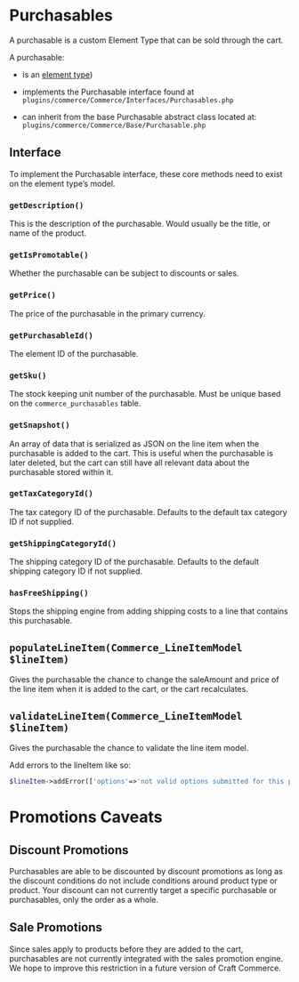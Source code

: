 # Purchasables

A purchasable is a custom Element Type that can be sold through the cart.

A purchasable:

- is an [element type](https://craftcms.com/docs/plugins/working-with-elements))

- implements the Purchasable interface found at `plugins/commerce/Commerce/Interfaces/Purchasables.php`

- can inherit from the base Purchasable abstract class located at: `plugins/commerce/Commerce/Base/Purchasable.php`

## Interface

To implement the Purchasable interface, these core methods need to exist on the element type’s model.


### `getDescription()`

This is the description of the purchasable. Would usually be the title, or name of the product.

### `getIsPromotable()`

Whether the purchasable can be subject to discounts or sales.

### `getPrice()`

The price of the purchasable in the primary currency.

### `getPurchasableId()`

The element ID of the purchasable.

### `getSku()`

The stock keeping unit number of the purchasable. Must be unique based on the `commerce_purchasables` table.

### `getSnapshot()`

An array of data that is serialized as JSON on the line item when the purchasable is added to the cart. This is useful when the purchasable is later deleted, but the cart can still have all relevant data about the purchasable stored within it.

### `getTaxCategoryId()`

The tax category ID of the purchasable. Defaults to the default tax category ID if not supplied.

### `getShippingCategoryId()`

The shipping category ID of the purchasable. Defaults to the default shipping category ID if not supplied.

### `hasFreeShipping()`

Stops the shipping engine from adding shipping costs to a line that contains this purchasable.

## `populateLineItem(Commerce_LineItemModel $lineItem)`

Gives the purchasable the chance to change the saleAmount and price of the line item when it is added to the cart, or the cart recalculates.

## `validateLineItem(Commerce_LineItemModel $lineItem)`

Gives the purchasable the chance to validate the line item model.

Add errors to the lineItem like so:

```php
$lineItem->addError(['options'=>'not valid options submitted for this purchasable']);
```
# Promotions Caveats

## Discount Promotions

Purchasables are able to be discounted by discount promotions as long as the discount conditions do not include conditions around product type or product. Your discount can not currently target a specific purchasable or purchasables, only the order as a whole.

## Sale Promotions

Since sales apply to products before they are added to the cart, purchasables are not currently integrated with the sales promotion engine. We hope to improve this restriction in a future version of Craft Commerce.

